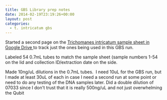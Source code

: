 ```yaml
---
title: GBS Library prep notes
date: 2014-02-19T23:19:26+00:00
layout: post
categories:
  - t. intricatum gbs
---
```

Started a second page on the <a href="https://docs.google.com/spreadsheet/ccc?key=0AkDnkQIRAeIIdHg5YUwtZ2dSeXVxeUlNUzh1bGZsNFE&usp=drivesdk#gid=1" target="_blank">Trichomanes intricatum sample sheet in Google Drive </a>to track just the ones being used in this GBS run.

Labeled 54 0.7mL tubes to match the sample sheet (sample numbers 1-54 on the lid and collection ID/extraction date on the side.

Made 10ng/uL dilutions in the 0.7mL tubes.  I need 10uL for the GBS run, but I made at least 30uL of each in case I need a second run at some point or need to do any testing of the DNA samples later. Did a double dilution of 07033 since I don't trust that it is really 500ng/uL and not just overwhelming the Qubit
